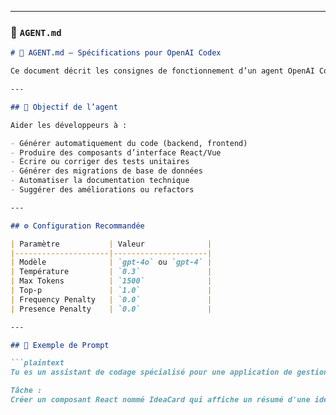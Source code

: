 
---

### 🧠 `AGENT.md`

```markdown
# 🤖 AGENT.md – Spécifications pour OpenAI Codex

Ce document décrit les consignes de fonctionnement d’un agent OpenAI Codex pour assister dans le développement de l’application **IdeaForge**.

---

## 🧭 Objectif de l’agent

Aider les développeurs à :

- Générer automatiquement du code (backend, frontend)
- Produire des composants d’interface React/Vue
- Écrire ou corriger des tests unitaires
- Générer des migrations de base de données
- Automatiser la documentation technique
- Suggérer des améliorations ou refactors

---

## ⚙️ Configuration Recommandée

| Paramètre           | Valeur              |
|---------------------|---------------------|
| Modèle              | `gpt-4o` ou `gpt-4` |
| Température         | `0.3`               |
| Max Tokens          | `1500`              |
| Top-p               | `1.0`               |
| Frequency Penalty   | `0.0`               |
| Presence Penalty    | `0.0`               |

---

## 💬 Exemple de Prompt

```plaintext
Tu es un assistant de codage spécialisé pour une application de gestion d'idées destinée aux développeurs. Ton but est de générer du code maintenable et structuré en React et Node.js.

Tâche :
Créer un composant React nommé IdeaCard qui affiche un résumé d'une idée (titre, description courte, priorité, tags, bouton "Convertir en projet").
